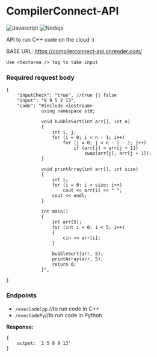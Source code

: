 # CompilerConnect-API

<img alt="Javascript" src="https://img.shields.io/badge/JavaScript-323330?style=for-the-badge&logo=javascript&logoColor=F7DF1E"/> <img alt="Nodejs" src="https://img.shields.io/badge/Node.js-339933?style=for-the-badge&logo=nodedotjs&logoColor=white"/>

API to run C++ code on the cloud :)

BASE URL: https://compilerconnect-api.onrender.com/

```
Use <textarea /> tag to take input
```

### Required request body

```
{
    "inputCheck": "true", //true || false
    "input": "8 9 5 2 13",
    "code": "#include <iostream>
             using namespace std;

             void bubbleSort(int arr[], int n)
             {
                 int i, j;
                 for (i = 0; i < n - 1; i++)
                     for (j = 0; j < n - i - 1; j++)
                         if (arr[j] > arr[j + 1])
                             swap(arr[j], arr[j + 1]);
             }

             void printArray(int arr[], int size)
             {
                 int i;
                 for (i = 0; i < size; i++)
                     cout << arr[i] << " ";
                 cout << endl;
             }

             int main()
             {
                 int arr[5];
                 for (int i = 0; i < 5; i++)
                 {
                     cin >> arr[i];
                 }

                 bubbleSort(arr, 5);
                 printArray(arr, 5);
                 return 0;
             }",
    
}
```

### Endpoints

- `/execCodeCpp` //to run code in C++
- `/execCodePy`//to run code in Python

**Response:**

```
{
    output: '2 5 8 9 13'
}
```

